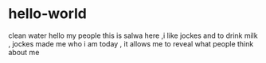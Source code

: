 # hello-world
clean water 
hello my people
this is salwa here ,i like jockes and to drink milk , 
jockes made me who i am today , it allows me to reveal what people think about me
